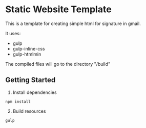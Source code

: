 # Static Website Template

This is a template for creating simple html for signature in gmail.
 
It uses:
- gulp
- gulp-inline-css
- gulp-htmlmin

The compiled files will go to the directory "/build"


## Getting Started

1. Install dependencies
```
npm install
```

2. Build resources
```
gulp
```